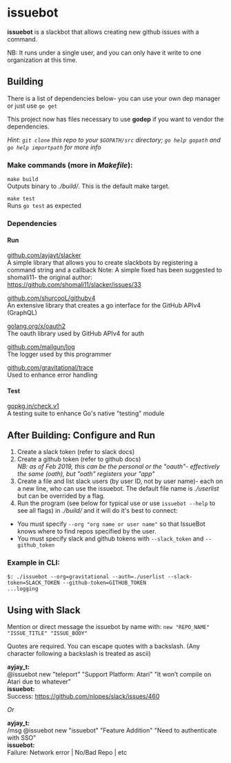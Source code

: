 # issuebot

**issuebot** is a slackbot that allows creating new github issues with a command.

NB: It runs under a single user, and you can only have it write to one organization at this time.

## Building

There is a list of dependencies below- you can use your own dep manager or just use `go get`

This project now has files necessary to use **godep** if you want to vendor the dependencies.

_Hint: `git clone` this repo to your `$GOPATH/src` directory; `go help gopath` and `go help importpath` for more info_

### Make commands (more in _Makefile_): 

`make build`  
Outputs binary to _./build/_. This is the default make target.

`make test`  
Runs `go test` as expected

### Dependencies

#### Run

[github.com/ayjayt/slacker](https://github.com/shomali11/slacker)  
A simple library that allows you to create slackbots by registering a command string and a callback
Note: A simple fixed has been suggested to shomali11- the original author: https://github.com/shomali11/slacker/issues/33

[github.com/shurcooL/githubv4](https://github.com/shomali11/slacker)  
An extensive library that creates a go interface for the GitHub APIv4 (GraphQL)

[golang.org/x/oauth2](https://godoc.org/golang.org/x/oauth2)  
The oauth library used by GitHub APIv4 for auth

[github.com/mailgun/log](https://github.com/mailgun/log)  
The logger used by this programmer

[github.com/gravitational/trace](https://github.com/gravitational/trace)  
Used to enhance error handling

#### Test

[gopkg.in/check.v1](https://gopkg.in/check.v1)  
A testing suite to enhance Go's native "testing" module

## After Building: Configure and Run

1. Create a slack token (refer to slack docs)
2. Create a github token (refer to github docs)  
_NB: as of Feb 2019, this can be the personal or the "oauth"- effectively the same (oath), but "oath" registers your "app"_
3. Create a file and list slack users (by user ID, not by user name)- each on a new line, who can use the issuebot. The default file name is *./userlist* but can be overrided by a flag.
4. Run the program (see below for typical use or use `issuebot --help` to see all flags) in _./build/_ and it will do it's best to connect:
  * You must specify `--org "org name or user name"` so that IssueBot knows where to find repos specified by the user.
  * You must specify slack and github tokens with `--slack_token` and `--github_token`

### Example in CLI:

```
$: ./issuebot --org=gravitational --auth=./userlist --slack-token=SLACK_TOKEN --github-token=GITHUB_TOKEN
...logging
```
## Using with Slack

Mention or direct message the issuebot by name with: `new "REPO_NAME" "ISSUE_TITLE" "ISSUE_BODY"`

Quotes are required. You can escape quotes with a backslash. (Any character following a backslash is treated as ascii)

**ayjay_t:**  
@issuebot new "teleport" "Support Platform: Atari" "It won’t compile on Atari due to whatever"  
**issuebot:**  
Success: https://github.com/nlopes/slack/issues/460  

_Or_

**ayjay_t:**  
/msg @issuebot new "issuebot" "Feature Addition" "Need to authenticate with SSO"  
**issuebot:**  
Failure: Network error | No/Bad Repo | etc  
